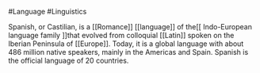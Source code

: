 #Language #Linguistics 

Spanish, or Castilian, is a [[Romance]] [[language]] of the[[ Indo-European language family ]]that evolved from colloquial [[Latin]] spoken on the Iberian Peninsula of [[Europe]]. Today, it is a global language with about 486 million native speakers, mainly in the Americas and Spain. Spanish is the official language of 20 countries.

